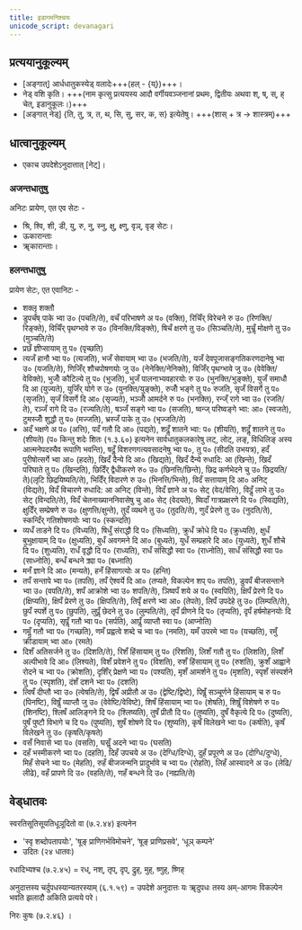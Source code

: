 ```yaml
---
title: इडागमनिश्चयः
unicode_script: devanagari
---
```


## प्रत्ययानुकूल्यम्
- [अङ्गात्] आर्धधातुकस्येड् वलादेः+++(हल् - {य्})+++।  
- नेड्‌ वशि कृति। +++(नाम कृत्सु प्रत्ययस्य आदौ वर्गीयवञ्जनानां प्रथमः, द्वितीयः अथवा श्‌, ष्‌, स्‌, ह्‌ चेत्‌, इडानुकूलः।)+++
- [अङ्गात् नेड्‌] {ति, तु, त्र, त, थ, सि, सु, सर, क, स} इत्येतेषु। +++(शास्‌ + त्र → शास्त्रम्‌)+++

## धात्वानुकूल्यम्
- एकाच उपदेशेऽनुदात्तात्‌ [नेट्]। 

### अजन्तधातुषु
अनिटः प्रायेण, एत एव सेटः - 

- श्रि, श्वि, शी, डी, यु, रु, नु, स्नु, क्षु, क्ष्णु, वृञ्‌, वृङ्‌ सेटः।
- ऊकारान्ताः
- ॠकारान्ताः।

### हलन्तधातुषु
प्रायेण सेटः, एत एवानिटः -

- शक्लृ शक्तौ
- डुपचँष् पाके भ्वा उ० (पचति/ते), वचँ परिभाषणे अ प० (वक्ति), रिचिँर् विरेचने रु उ० (रिणक्ति/रिङ्क्ते), विचिँर् पृथग्भावे रु उ० (विनक्ति/विङ्क्ते), षिचँ क्षरणे तु उ० (सिञ्चति/ते), मुचॢँ मोक्षणे तु उ० (मुञ्चति/ते)
- प्रछँ ज्ञीप्सायाम् तु प० (पृच्छति)
- त्यजँ हानौ भ्वा प० (त्यजति), भजँ सेवायाम् भ्वा उ० (भजति/ते), यजँ देवपूजासङ्गतिकरणदानेषु भ्वा उ० (यजति/ते), णिजिँर् शौचपोषणयोः जु उ० (नेनेक्ति/नेनिक्ते), विजिँर् पृथग्भावे जु उ० (वेवेक्ति/वेविक्ते), भुजोँ कौटिल्ये तु प० (भुजति), भुजँ पालनाभ्यवहारयोः रु उ० (भुनक्ति/भुङ्क्ते), युजँ समाधौ दि आ (युज्यते), युजिँर् योगे रु उ० (युनक्ति/युङ्क्ते), रुजोँ भङ्गे तु प० रुजति, सृजँ विसर्गे तु प० (सृजति), सृजँ विसर्गे दि आ० (सृज्यते), भञ्जोँ आमर्दने रु प० (भनक्ति), रन्ज्ँ रागे भ्वा उ० (रजति/ते), रञ्जँ रागे दि उ० (रज्यति/ते), षञ्जँ सङ्गे भ्वा प० (सजति), ष्वन्ज् परिष्वङ्गे भ्वा: आ० (स्वजते), टुमस्जोँ शुद्धौ तु प० (मज्जति), भ्रस्जँ पाके तु उ० (भृज्जति/ते)
- अदँ भक्षणे अ प० (अत्ति), पदँ गतौ दि आ० (पद्यते), शदॢँ शातने भ्वा: प० (शीयति), शदॢँ शातने तु प० (शीयते) (प० किन्तु शदेः शितः (१.३.६०) इत्यनेन सार्वधातुकलकारेषु लट्‌, लोट्‌, लङ्‌, विधिलिङ्‌ अस्य आत्मनेपदस्यैव रूपाणि भवन्ति), षदॢँ विशरणगत्यवसादनेषु भ्वा प०, तु प० (सीदति उभयत्र), हदँ पुरीषोत्सर्गे भ्वा आ० (हदते), खिदँ दैन्ये दि आ० (खिद्यते), खिदँ दैन्ये रुधादि: आ (खिन्ते), खिदँ परिघाते तु प० (खिन्दति), छिदिँर् द्वैधीकरणे रु० उ० (छिनत्ति/छिन्ते), छिद्र कर्णभेदने चु उ० छिद्रयति/ते)(लृटि छिद्रयिष्यति/ते), भिदिँर् विदारणे रु उ० (भिनत्ति/भिन्ते), विदँ सत्तायाम् दि आ० अनिट् (विद्यते), विदँ विचारणे रुधादि: आ अनिट् (विन्ते), विदँ ज्ञाने अ प० सेट् (वेद/वेत्ति), विदॢँ लाभे तु उ० सेट् (विन्दति/ते), विदँ चेतनाख्याननिवासेषु चु आ० सेट् (वेदयते), ष्विदाँ गात्रप्रक्षरणे दि प० (स्विद्यति), क्षुदिँर् सम्प्रेषणे रु उ० (क्षुणत्ति/क्षुन्ते), तुदँ व्यथने तु उ० (तुदति/ते), णुदँ प्रेरणे तु उ० (नुदति/ते), स्कन्दिँर् गतिशोषणयोः भ्वा प० (स्कन्दति)
- व्यधँ ताडने दि प० (विध्यति), षिधुँ संराद्धौ दि प० (सिध्यति), क्रुधँ क्रोधे दि प० (क्रुध्यति), क्षुधँ बुभुक्षायाम् दि प० (क्षुध्यति), बुधँ अवगमने दि आ० (बुध्यते), युधँ सम्प्रहारे दि आ० (युध्यते), शुधँ शौचे दि प० (शुध्यति), राधँ वृद्धौ दि प० (राध्यति), राधँ संसिद्धौ स्वा प० (राध्नोति), साधँ संसिद्धौ स्वा प० (साध्नोति), बन्धँ बन्धने क्र्या प० (बध्नाति)
- मनँ ज्ञाने दि आ० (मन्यते), हनँ हिंसागत्योः अ प० (हन्ति)
- तपँ सन्तापे भ्वा प० (तपति), तपँ ऐश्वर्ये दि आ० (तप्यते, विकल्पेन शप्‌ प० तपति), डुवपँ बीजसन्ताने भ्वा उ० (वपति/ते), शपँ आक्रोशे भ्वा उ० शपति/ते), ञिष्वपँ शये अ प० (स्वपिति), क्षिपँ प्रेरणे दि प० (क्षिप्यति), क्षिपँ प्रेरणे तु उ० (क्षिपति/ते), तिपृँ क्षरणे भ्वा आ० (तेपते), लिपँ उपदेहे तु उ० (लिम्पति/ते), छुपँ स्पर्शे तु प० (छुपति), लुपॢँ छेदने तु उ० (लुम्पति/ते), तृपँ प्रीणने दि प० (तृप्यति), दृपँ हर्षमोहनयोः दि प० (दृप्यति), सृपॢँ गतौ भ्वा प० (सर्पति), आपॢँ व्याप्तौ स्वा प० (आप्नोति)
- गमॢँ गतौ भ्वा प० (गच्छति), णमँ प्रह्वत्वे शब्दे च भ्वा प० (नमति), यमँ उपरमे भ्वा प० (यच्छति), रमुँ क्रीडायाम् भ्वा आ० (रमते)
- दिशँ अतिसर्जने तु उ० (दिशति/ते), रिशँ हिंसायाम् तु प० (रिशति), लिशँ गतौ तु प० (लिशति), लिशँ अल्पीभावे दि आ० (लिश्यते), विशँ प्रवेशने तु प० (विशति), रुशँ हिंसायाम् तु प० (रुशति), क्रुशँ आह्वाने रोदने च भ्वा प० (क्रोशति), दृशिँर् प्रेक्षणे भ्वा प० (पश्यति), मृशँ आमर्शने तु प० (मृशति), स्पृशँ संस्पर्शने तु प० (स्पृशति), दंशँ दशने भ्वा प० (दशति)
- त्विषँ दीप्तौ भ्वा उ० (त्वेषति/ते), द्विषँ अप्रीतौ अ उ० (द्वेष्टि/द्विष्टे), पिषॢँ सञ्चूर्णने हिंसायाम् च रु प० (पिनष्टि), विषॢँ व्याप्तौ जु उ० (वेवेष्टि/वेविष्टे), शिषँ हिंसायाम् भ्वा प० (शेषति), शिषॢँ विशेषणे रु प० (शिनष्टि), श्लिषँ आलिङ्गने दि प० (श्लिष्यति), तुषँ प्रीतौ दि प० (तुष्यति), दुषँ वैकृत्ये दि प० (दुष्यति), पुषँ पुष्टौ विभागे च दि प० (पुष्यति), शुषँ शोषणे दि प० (शुष्यति), कृषँ विलेखने भ्वा प० (कर्षति), कृषँ विलेखने तु उ० (कृषति/कृषते)
- वसँ निवासे भ्वा प० (वसति), घसॢँ अदने भ्वा प० (घसति)
- दहँ भस्मीकरणे भ्वा प० (दहति), दिहँ उपचये अ उ० (देग्धि/दिग्धे), दुहँ प्रपूरणे अ उ० (दोग्धि/दुग्धे), मिहँ सेचने भ्वा प० (मेहति), रुहँ बीजजन्मनि प्रादुर्भावे च भ्वा प० (रोहति), लिहँ आस्वादने अ उ० (लेढि/लीढे), वहँ प्रापणे दि उ० (वहति/ते), णहँ बन्धने दि उ० (नह्यति/ते)

## वेड्धातवः

स्वरतिसूतिसूयतिधूञूदितो वा (७.२.४४) इत्यनेन

- 'स्वृ शब्दोपतापयोः', 'षूङ्‌ प्राणिगर्भविमोचने', ‘षूङ्‌ प्राणिप्रसवे', ‘धूञ्‌ कम्पने'
- उदितः (२४ धातवः)

रधादिभ्यश्च (७.२.४५) = रध्‌, नश्‌, तृप्‌, दृप्, द्रुह्‌, मुह्‌, ष्णुह्‌, ष्णिह्‌ 

अनुदात्तस्य चर्दुपधस्यान्यतरस्याम् (६.१.५९) = उपदेशे अनुदात्तः यः ॠदुपधः तस्य अम्‌-आगमः विकल्पेन भवति झलादौ अकिति प्रत्यये परे।

निरः कुषः (७.२.४६) ।

